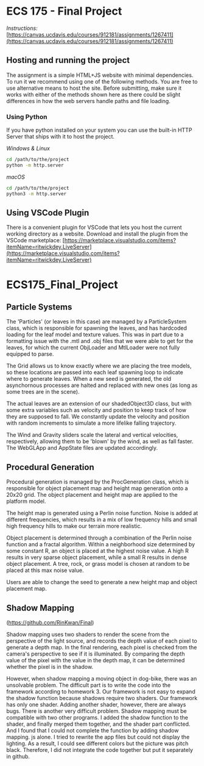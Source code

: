 # ECS 175 - Final Project

*Instructions:* [https://canvas.ucdavis.edu/courses/912181/assignments/1267411](https://canvas.ucdavis.edu/courses/912181/assignments/1267411)

## Hosting and running the project
The assignment is a simple HTML+JS website with minimal dependencies. To run it we recommend using one of the following methods. You are free to use alternative means to host the site. Before submitting, make sure it works with either of the methods shown here as there could be slight differences in how the web servers handle paths and file loading.

### Using Python
If you have python installed on your system you can use the built-in HTTP Server that ships with it to host the project.

*Windows & Linux*
```bash
cd /path/to/the/project
python -m http.server
```

*macOS*
```bash
cd /path/to/the/project
python3 -m http.server
```

## Using VSCode Plugin
There is a convenient plugin for VSCode that lets you host the current working directory as a website. Download and install the plugin from the VSCode marketplace:
[https://marketplace.visualstudio.com/items?itemName=ritwickdey.LiveServer](https://marketplace.visualstudio.com/items?itemName=ritwickdey.LiveServer)
# ECS175_Final_Project

## Particle Systems

The 'Particles' (or leaves in this case) are managed by a ParticleSystem class, which is responsible for spawning the leaves, and has hardcoded loading for the leaf model and texture values. This was in part due to a formatting issue with the .mtl and .obj files that we were able to get for the leaves, for which the current ObjLoader and MtlLoader were not fully equipped to parse. 

The Grid allows us to know exactly where we are placing the tree models, so these locations are passed into each leaf spawning loop to indicate where to generate leaves. When a new seed is generated, the old asynchornous processes are halted and replaced with new ones (as long as some trees are in the scene). 

The actual leaves are an extension of our shadedObject3D class, but with some extra variables such as velocity and position to keep track of how they are supposed to fall. 
We constantly update the velocity and position with random increments to simulate a more lifelike falling trajectory. 

The Wind and Gravity sliders scale the lateral and vertical velocities, respectively, allowing them to be 'blown' by the wind, as well as fall faster. The WebGLApp and AppState files are updated accordingly. 

## Procedural Generation

Procedural generation is managed by the ProcGeneration class, which is responsible for object placement map and height map generation onto a 20x20 grid. The object placement and height map are applied to the platform model.

The height map is generated using a Perlin noise function. Noise is added at different frequencies, which results in a mix of low frequency hills and small high frequency hills to make our terrain more realistic.

Object placement is determined through a combination of the Perlin noise function and a fractal algorithm. Within a neighborhood size determined by some constant R, an object is placed at the highest noise value. A high R results in very sparse object placement, while a small R results in dense object placement. A tree, rock, or grass model is chosen at random to be placed at this max noise value.

Users are able to change the seed to generate a new height map and object placement map.

## Shadow Mapping

(https://github.com/RinKwan/Final)

Shadow mapping uses two shaders to render the scene from the perspective of the light source, and records the depth value of each pixel to generate a depth map. In the final rendering, each pixel is checked from the camera's perspective to see if it is illuminated. By comparing the depth value of the pixel with the value in the depth map, it can be determined whether the pixel is in the shadow.

However, when shadow mapping a moving object in dog-bike, there was an unsolvable problem. The difficult part is to write the code into the framework according to homework 3. Our framework is not easy to expand the shadow function because shadows require two shaders. Our framework has only one shader. Adding another shader, however, there are always bugs. There is another very difficult problem. Shadow mapping must be compatible with two other programs. I added the shadow function to the shader, and finally merged them together, and the shader part conflicted. And I found that I could not complete the function by adding shadow mapping. js alone. I tried to rewrite the app files but could not display the lighting. As a result, I could see different colors but the picture was pitch black. Therefore, I did not integrate the code together but put it separately in github.
